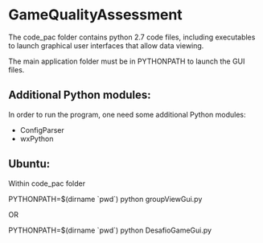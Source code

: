 GameQualityAssessment 
=====================

The code_pac folder contains python 2.7 code files, including executables to launch graphical user interfaces that allow data viewing.

The main application folder must be in PYTHONPATH to launch the GUI files.

Additional Python modules:
---------
In order to run the program, one need some additional Python modules:

+ ConfigParser
+ wxPython

Ubuntu:
---------
Within code_pac folder

PYTHONPATH=$(dirname \`pwd\`) python groupViewGui.py

OR

PYTHONPATH=$(dirname \`pwd\`) python DesafioGameGui.py
